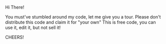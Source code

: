 Hi There!

You must've stumbled around my code, let me give you a tour.
Please don't distribute this code and claim it for "your own"
This is free code, you can use it, edit it, but not sell it!

CHEERS!
